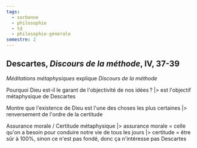 ```yaml
---
tags:
  - sorbonne
  - philosophie
  - td
  - philosophie-générale
semestre: 2
---
```

## Descartes, _Discours de la méthode_, IV, 37-39
_Méditations métaphysiques_ explique _Discours de la méthode_

Pourquoi Dieu est-il le garant de l'objectivité de nos idées ?
|> est l'objectif métaphysique de Descartes

Montre que l'existence de Dieu est l'une des choses les plus certaines
|> renversement de l'ordre de la certitude

Assurance morale / Certitude métaphysique
|> assurance morale = celle qu'on a besoin pour conduire notre vie de tous les jours
|> certitude = être sûr à 100%, sinon ce n'est pas fondé, donc ça n'intéresse pas Descartes
